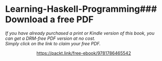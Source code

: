 # Learning-Haskell-Programming### Download a free PDF

 <i>If you have already purchased a print or Kindle version of this book, you can get a DRM-free PDF version at no cost.<br>Simply click on the link to claim your free PDF.</i>
<p align="center"> <a href="https://packt.link/free-ebook/9781786465542">https://packt.link/free-ebook/9781786465542 </a> </p>